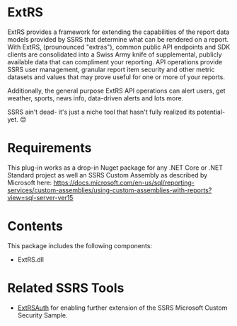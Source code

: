 # ExtRS
ExtRS provides a framework for extending the capabilities of the report data models provided by SSRS that determine what can be rendered on a report. With ExtRS, (prounounced "extras"), common public API endpoints and SDK clients are consolidated into a Swiss Army knife of supplemental, publicly available data that can compliment your reporting. API operations provide SSRS user management, granular report item security and other metric datasets and values that may prove useful for one or more of your reports. 

Additionally, the general purpose ExtRS API operations can alert users, get weather, sports, news info, data-driven alerts and lots more.

SSRS ain't dead- it's just a niche tool that hasn't fully realized its potential- yet. 😊

# Requirements
This plug-in works as a drop-in Nuget package for any .NET Core or .NET Standard project as well an SSRS Custom Assembly as described by Microsoft here: https://docs.microsoft.com/en-us/sql/reporting-services/custom-assemblies/using-custom-assemblies-with-reports?view=sql-server-ver15

# Contents
This package includes the following components:
- ExtRS.dll

# Related SSRS Tools
- [ExtRSAuth](https://github.com/sonrai-LLC/ExtRSAuth) for enabling further extension of the SSRS Microsoft Custom Security Sample.
